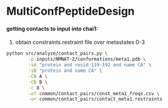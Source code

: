 # MultiConfPeptideDesign

#### getting contacts to input into chai1:
1. obtain constraints.restraint file
    over metastates 0-3 
``` bash
python src/analyze/contact_pairs.py \
        -p inputs/NMNAT-2/conformations/meta1.pdb \
        -sA "protein and resid 119-192 and name CA" \
        -sB "protein and name CA" \
        -CA A \
        -CB B \
        -c 8 \
        -of common/contact_pairs/const_meta1_freqs.csv \
        -or common/contact_pairs/contact_meta1.restraints
 ```